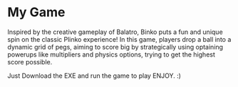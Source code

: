 # My Game
Inspired by the creative gameplay of Balatro, Binko puts a fun and unique spin on the classic Plinko experience! In this game, players drop a ball into a dynamic grid of pegs, aiming to score big by strategically using optaining powerups like multipliers and physics options, trying to get the highest score possible. 

Just Download the EXE and run the game to play ENJOY. :)
